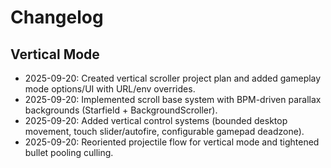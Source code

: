 # Changelog

## Vertical Mode

- 2025-09-20: Created vertical scroller project plan and added gameplay mode options/UI with URL/env overrides.
- 2025-09-20: Implemented scroll base system with BPM-driven parallax backgrounds (Starfield + BackgroundScroller).
- 2025-09-20: Added vertical control systems (bounded desktop movement, touch slider/autofire, configurable gamepad deadzone).
- 2025-09-20: Reoriented projectile flow for vertical mode and tightened bullet pooling culling.

